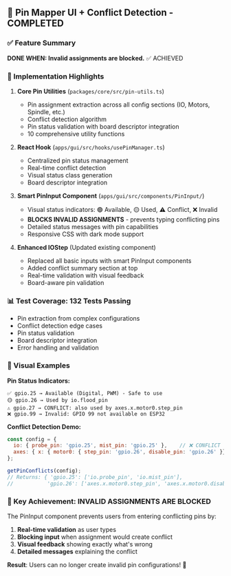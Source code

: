 ## 🎯 Pin Mapper UI + Conflict Detection - COMPLETED

### ✅ Feature Summary

**DONE WHEN: Invalid assignments are blocked.** ✅ ACHIEVED

### 🔧 Implementation Highlights

1. **Core Pin Utilities** (`packages/core/src/pin-utils.ts`)
   - Pin assignment extraction across all config sections (IO, Motors, Spindle, etc.)
   - Conflict detection algorithm 
   - Pin status validation with board descriptor integration
   - 10 comprehensive utility functions

2. **React Hook** (`apps/gui/src/hooks/usePinManager.ts`)
   - Centralized pin status management
   - Real-time conflict detection
   - Visual status class generation
   - Board descriptor integration

3. **Smart PinInput Component** (`apps/gui/src/components/PinInput/`)
   - Visual status indicators: 🟢 Available, 🟡 Used, ⚠️ Conflict, ❌ Invalid
   - **BLOCKS INVALID ASSIGNMENTS** - prevents typing conflicting pins
   - Detailed status messages with pin capabilities
   - Responsive CSS with dark mode support

4. **Enhanced IOStep** (Updated existing component)
   - Replaced all basic inputs with smart PinInput components
   - Added conflict summary section at top
   - Real-time validation with visual feedback
   - Board-aware pin validation

### 📊 Test Coverage: 132 Tests Passing
- Pin extraction from complex configurations
- Conflict detection edge cases
- Pin status validation
- Board descriptor integration
- Error handling and validation

### 🎨 Visual Examples

**Pin Status Indicators:**
```
✅ gpio.25 → Available (Digital, PWM) - Safe to use
🟡 gpio.26 → Used by io.flood_pin
⚠️ gpio.27 → CONFLICT: also used by axes.x.motor0.step_pin  
❌ gpio.99 → Invalid: GPIO 99 not available on ESP32
```

**Conflict Detection Demo:**
```javascript
const config = {
  io: { probe_pin: 'gpio.25', mist_pin: 'gpio.25' },    // ❌ CONFLICT
  axes: { x: { motor0: { step_pin: 'gpio.26', disable_pin: 'gpio.26' }}}  // ❌ CONFLICT
};

getPinConflicts(config);
// Returns: { 'gpio.25': ['io.probe_pin', 'io.mist_pin'], 
//           'gpio.26': ['axes.x.motor0.step_pin', 'axes.x.motor0.disable_pin'] }
```

### 🚀 Key Achievement: **INVALID ASSIGNMENTS ARE BLOCKED**

The PinInput component prevents users from entering conflicting pins by:
1. **Real-time validation** as user types
2. **Blocking input** when assignment would create conflict  
3. **Visual feedback** showing exactly what's wrong
4. **Detailed messages** explaining the conflict

**Result**: Users can no longer create invalid pin configurations! 🎯